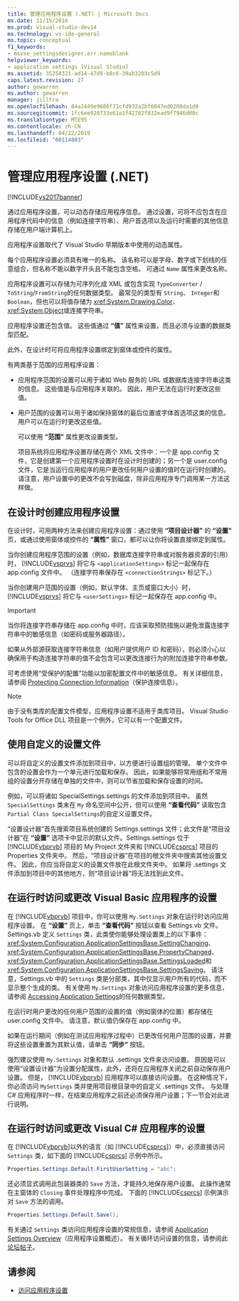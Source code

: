 ```yaml
---
title: 管理应用程序设置 (.NET) | Microsoft Docs
ms.date: 11/15/2016
ms.prod: visual-studio-dev14
ms.technology: vs-ide-general
ms.topic: conceptual
f1_keywords:
- msvse_settingsdesigner.err.nameblank
helpviewer_keywords:
- application settings [Visual Studio]
ms.assetid: 35254321-ad14-47d9-b8c6-39ab3203c5d9
caps.latest.revision: 27
author: gewarren
ms.author: gewarren
manager: jillfra
ms.openlocfilehash: 84a2449e9686f71cfd932a2bf6047ed0208da1d0
ms.sourcegitcommit: 1fc6ee928733e61a1f42782f832ead9f7946d00c
ms.translationtype: MTE95
ms.contentlocale: zh-CN
ms.lasthandoff: 04/22/2019
ms.locfileid: "60114803"
---
```

# <a name="managing-application-settings-net"></a>管理应用程序设置 (.NET)

[!INCLUDE[vs2017banner](../includes/vs2017banner.md)]

通过应用程序设置，可以动态存储应用程序信息。 通过设置，可将不应包含在应用程序代码中的信息（例如连接字符串）、用户首选项以及运行时需要的其他信息存储在用户端计算机上。

应用程序设置取代了 Visual Studio 早期版本中使用的动态属性。

每个应用程序设置必须具有唯一的名称。 该名称可以是字母、数字或下划线的任意组合，但名称不能以数字开头且不能包含空格。 可通过 `Name` 属性来更改名称。

应用程序设置可以存储为可序列化成 XML 或包含实现 `TypeConverter` / `ToString`/`FromString`的任何数据类型。 最常见的类型有 `String`、 `Integer`和 `Boolean`，但也可以将值存储为 <xref:System.Drawing.Color>、 <xref:System.Object>或连接字符串。

应用程序设置还包含值。 这些值通过 **“值”** 属性来设置，而且必须与设置的数据类型匹配。

此外，在设计时可将应用程序设置绑定到窗体或控件的属性。

有两类基于范围的应用程序设置：

- 应用程序范围的设置可以用于诸如 Web 服务的 URL 或数据库连接字符串这类的信息。 这些值是与应用程序关联的。 因此，用户无法在运行时更改这些值。

- 用户范围的设置可以用于诸如保持窗体的最后位置或字体首选项这类的信息。 用户可以在运行时更改这些值。

  可以使用 **“范围”** 属性更改设置类型。

  项目系统将应用程序设置存储在两个 XML 文件中：一个是 app.config 文件，它是创建第一个应用程序设置时在设计时创建的；另一个是 user.config 文件，它是当运行应用程序的用户更改任何用户设置的值时在运行时创建的。 请注意，用户设置中的更改不会写到磁盘，除非应用程序专门调用某一方法这样做。

## <a name="creating-application-settings-at-design-time"></a>在设计时创建应用程序设置

在设计时，可用两种方法来创建应用程序设置：通过使用 **“项目设计器”** 的 **“设置”** 页，或通过使用窗体或控件的 **“属性”** 窗口，都可以让你将设置直接绑定到属性。

当你创建应用程序范围的设置（例如，数据库连接字符串或对服务器资源的引用）时， [!INCLUDE[vsprvs](../includes/vsprvs-md.md)] 将它与 `<applicationSettings>` 标记一起保存在 app.config 文件中。 （连接字符串保存在 `<connectionStrings>` 标记下。）

当你创建用户范围的设置（例如，默认字体、主页或窗口大小）时， [!INCLUDE[vsprvs](../includes/vsprvs-md.md)] 将它与 `<userSettings>` 标记一起保存在 app.config 中。

> [!IMPORTANT]
> 当你将连接字符串存储在 app.config 中时，应该采取预防措施以避免泄露连接字符串中的敏感信息（如密码或服务器路径）。
>
> 如果从外部源获取连接字符串信息（如用户提供用户 ID 和密码），则必须小心以确保用于构造连接字符串的值不会包含可以更改连接行为的附加连接字符串参数。
>
> 可考虑使用“受保护的配置”功能以加密配置文件中的敏感信息。 有关详细信息，请参阅 [Protecting Connection Information](http://msdn.microsoft.com/library/1471f580-bcd4-4046-bdaf-d2541ecda2f4)（保护连接信息）。

> [!NOTE]
> 由于没有类库的配置文件模型，应用程序设置不适用于类库项目。 Visual Studio Tools for Office DLL 项目是一个例外，它可以有一个配置文件。

## <a name="using-customized-settings-files"></a>使用自定义的设置文件

可以将自定义的设置文件添加到项目中，以方便进行设置组的管理。 单个文件中包含的设置会作为一个单元进行加载和保存。 因此，如果能够将常用组和不常用组的设置分开存储在单独的文件中，则可以节省加载和保存设置的时间。

例如，可以将诸如 SpecialSettings.settings 的文件添加到项目中。 虽然 `SpecialSettings` 类未在 `My` 命名空间中公开，但可以使用 **“查看代码”** 读取包含 `Partial Class SpecialSettings`的自定义设置文件。

“设置设计器”首先搜索项目系统创建的 Settings.settings 文件；此文件是“项目设计器”在 **“设置”** 选项卡中显示的默认文件。Settings.settings 位于 [!INCLUDE[vbprvb](../includes/vbprvb-md.md)] 项目的 My Project 文件夹和 [!INCLUDE[csprcs](../includes/csprcs-md.md)] 项目的 Properties 文件夹中。 然后，“项目设计器”在项目的根文件夹中搜索其他设置文件。 因此，你应当将自定义的设置文件放在此根文件夹中。 如果将 .settings 文件添加到项目中的其他地方，则“项目设计器”将无法找到此文件。

## <a name="accessing-or-changing-application-settings-at-run-time-in-visual-basic"></a>在运行时访问或更改 Visual Basic 应用程序的设置

在 [!INCLUDE[vbprvb](../includes/vbprvb-md.md)] 项目中，你可以使用 `My.Settings` 对象在运行时访问应用程序设置。 在 **“设置”** 页上，单击 **“查看代码”** 按钮以查看 Settings.vb 文件。 Settings.vb 定义 `Settings` 类，此类使你能够处理设置类上的以下事件： <xref:System.Configuration.ApplicationSettingsBase.SettingChanging>、 <xref:System.Configuration.ApplicationSettingsBase.PropertyChanged>、 <xref:System.Configuration.ApplicationSettingsBase.SettingsLoaded>和 <xref:System.Configuration.ApplicationSettingsBase.SettingsSaving>。 请注意，Settings.vb 中的 `Settings` 类是分部类，其中仅显示用户所有的代码，而不显示整个生成的类。 有关使用 `My.Settings` 对象访问应用程序设置的更多信息，请参阅 [Accessing Application Settings](http://msdn.microsoft.com/library/e38d0cc7-247a-46ca-ba04-f2913f0adb2e)的任何数据类型。

在运行时用户更改的任何用户范围的设置的值（例如窗体的位置）都存储在 user.config 文件中。 请注意，默认值仍保存在 app.config 中。

如果在运行期间（例如在测试应用程序过程中）已更改任何用户范围的设置，并要将这些设置重置为其默认值，请单击 **“同步”** 按钮。

强烈建议使用 `My.Settings` 对象和默认 .settings 文件来访问设置。 原因是可以使用“设置设计器”为设置分配属性，此外，还将在应用程序关闭之前自动保存用户设置。 但是， [!INCLUDE[vbprvb](../includes/vbprvb-md.md)] 应用程序可以直接访问设置。 在这种情况下，你必须访问 `MySettings` 类并使用项目根目录中的自定义 .settings 文件。 与处理 C# 应用程序时一样，在结束应用程序之前还必须保存用户设置；下一节会对此进行说明。

<!-- markdownlint-disable MD003 MD020 -->
## <a name="accessing-or-changing-application-settings-at-run-time-in-visual-c"></a>在运行时访问或更改 Visual C# 应用程序的设置
<!-- markdownlint-enable MD003 MD020 -->

在 [!INCLUDE[vbprvb](../includes/vbprvb-md.md)]以外的语言（如 [!INCLUDE[csprcs](../includes/csprcs-md.md)]）中，必须直接访问 `Settings` 类，如下面的 [!INCLUDE[csprcs](../includes/csprcs-md.md)] 示例中所示。

```csharp
Properties.Settings.Default.FirstUserSetting = "abc";
```

还必须显式调用此包装器类的 `Save` 方法，才能持久地保存用户设置。 此操作通常在主窗体的 `Closing` 事件处理程序中完成。 下面的 [!INCLUDE[csprcs](../includes/csprcs-md.md)] 示例演示对 `Save` 方法的调用。

```csharp
Properties.Settings.Default.Save();
```

有关通过 `Settings` 类访问应用程序设置的常规信息，请参阅 [Application Settings Overview](http://msdn.microsoft.com/library/0dd8bca5-a6bf-4ac4-8eec-5725d08b38dc)（应用程序设置概述）。 有关循环访问设置的信息，请参阅此 [论坛帖子](http://social.msdn.microsoft.com/Forums/vstudio/40fbb470-f1e8-4a02-a4a0-9f62b54d0fc4/is-this-possible-propertiessettingsdefault?forum=csharpgeneral)。

## <a name="see-also"></a>请参阅

- [访问应用程序设置](http://msdn.microsoft.com/library/e38d0cc7-247a-46ca-ba04-f2913f0adb2e)
